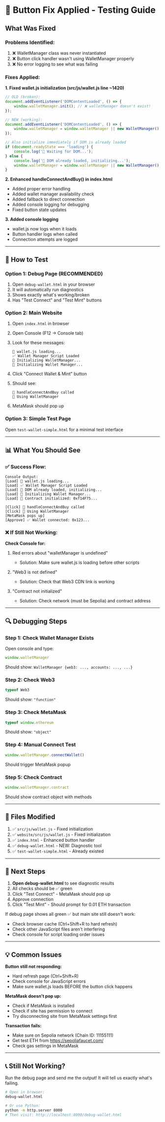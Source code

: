 # 🔧 Button Fix Applied - Testing Guide

## What Was Fixed

### Problems Identified:
1. ❌ WalletManager class was never instantiated
2. ❌ Button click handler wasn't using WalletManager properly  
3. ❌ No error logging to see what was failing

### Fixes Applied:

**1. Fixed wallet.js initialization (src/js/wallet.js line ~1420)**
```javascript
// OLD (broken):
document.addEventListener('DOMContentLoaded', () => {
    window.walletManager.init(); // ❌ walletManager doesn't exist!
});

// NEW (working):
document.addEventListener('DOMContentLoaded', () => {
    window.walletManager = window.walletManager || new WalletManager();
});

// Also initialize immediately if DOM is already loaded
if (document.readyState === 'loading') {
    console.log('🦨 Waiting for DOM...');
} else {
    console.log('🦨 DOM already loaded, initializing...');
    window.walletManager = window.walletManager || new WalletManager();
}
```

**2. Enhanced handleConnectAndBuy() in index.html**
- Added proper error handling
- Added wallet manager availability check
- Added fallback to direct connection
- Added console logging for debugging
- Fixed button state updates

**3. Added console logging**
- wallet.js now logs when it loads
- Button handler logs when called
- Connection attempts are logged

---

## 🧪 How to Test

### Option 1: Debug Page (RECOMMENDED)
1. Open `debug-wallet.html` in your browser
2. It will automatically run diagnostics
3. Shows exactly what's working/broken
4. Has "Test Connect" and "Test Mint" buttons

### Option 2: Main Website
1. Open `index.html` in browser
2. Open Console (F12 → Console tab)
3. Look for these messages:
   ```
   🦨 wallet.js loading...
   ✅ Wallet Manager Script Loaded
   🦨 Initializing WalletManager...
   🦨 Initializing Wallet Manager...
   ```

4. Click "Connect Wallet & Mint" button
5. Should see:
   ```
   🦨 handleConnectAndBuy called
   🦨 Using WalletManager
   ```

6. MetaMask should pop up

### Option 3: Simple Test Page
Open `test-wallet-simple.html` for a minimal test interface

---

## 📊 What You Should See

### ✅ Success Flow:
```
Console Output:
[Load] 🦨 wallet.js loading...
[Load] ✅ Wallet Manager Script Loaded
[Load] 🦨 DOM already loaded, initializing...
[Load] 🦨 Initializing Wallet Manager...
[Load] 🦨 Contract initialized: 0xf14F75...

[Click] 🦨 handleConnectAndBuy called
[Click] 🦨 Using WalletManager
[MetaMask pops up]
[Approve] ✅ Wallet connected: 0x123...
```

### ❌ If Still Not Working:

**Check Console for:**
1. Red errors about "walletManager is undefined"
   - Solution: Make sure wallet.js is loading before other scripts

2. "Web3 is not defined"
   - Solution: Check that Web3 CDN link is working

3. "Contract not initialized"
   - Solution: Check network (must be Sepolia) and contract address

---

## 🔍 Debugging Steps

### Step 1: Check Wallet Manager Exists
Open console and type:
```javascript
window.walletManager
```
Should show: `WalletManager {web3: ..., accounts: ..., ...}`

### Step 2: Check Web3
```javascript
typeof Web3
```
Should show: `"function"`

### Step 3: Check MetaMask
```javascript
typeof window.ethereum
```
Should show: `"object"`

### Step 4: Manual Connect Test
```javascript
window.walletManager.connectWallet()
```
Should trigger MetaMask popup

### Step 5: Check Contract
```javascript
window.walletManager.contract
```
Should show contract object with methods

---

## 📝 Files Modified

1. ✅ `src/js/wallet.js` - Fixed initialization
2. ✅ `website/src/js/wallet.js` - Fixed initialization  
3. ✅ `index.html` - Enhanced button handler
4. ✅ `debug-wallet.html` - NEW: Diagnostic tool
5. ✅ `test-wallet-simple.html` - Already existed

---

## 🎯 Next Steps

1. **Open debug-wallet.html** to see diagnostic results
2. All checks should be ✅ green
3. Click "Test Connect" - MetaMask should pop up
4. Approve connection
5. Click "Test Mint" - Should prompt for 0.01 ETH transaction

If debug page shows all green ✅ but main site still doesn't work:
- Check browser cache (Ctrl+Shift+R to hard refresh)
- Check other JavaScript files aren't interfering
- Check console for script loading order issues

---

## 💡 Common Issues

**Button still not responding:**
- Hard refresh page (Ctrl+Shift+R)
- Check console for JavaScript errors
- Make sure wallet.js loads BEFORE the button click happens

**MetaMask doesn't pop up:**
- Check if MetaMask is installed
- Check if site has permission to connect
- Try disconnecting site from MetaMask settings first

**Transaction fails:**
- Make sure on Sepolia network (Chain ID: 11155111)
- Get test ETH from https://sepoliafaucet.com/
- Check gas settings in MetaMask

---

## 📞 Still Not Working?

Run the debug page and send me the output! It will tell us exactly what's failing.

```bash
# Open in browser:
debug-wallet.html

# Or use Python:
python -m http.server 8000
# Then visit: http://localhost:8000/debug-wallet.html
```

